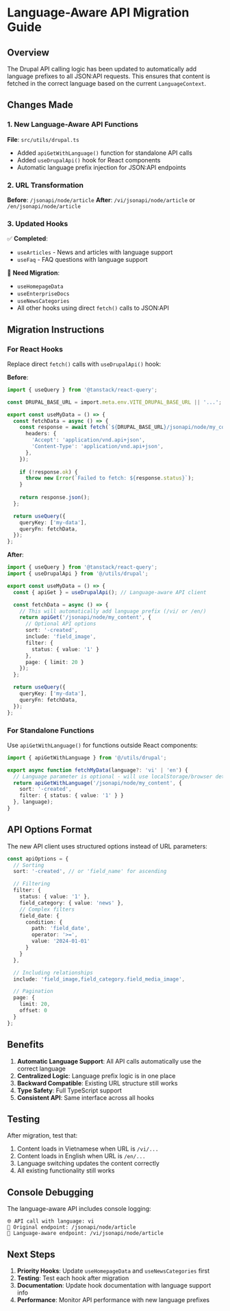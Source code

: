 # Language-Aware API Migration Guide

## Overview

The Drupal API calling logic has been updated to automatically add language prefixes to all JSON:API requests. This ensures that content is fetched in the correct language based on the current `LanguageContext`.

## Changes Made

### 1. New Language-Aware API Functions

**File**: `src/utils/drupal.ts`

- Added `apiGetWithLanguage()` function for standalone API calls
- Added `useDrupalApi()` hook for React components
- Automatic language prefix injection for JSON:API endpoints

### 2. URL Transformation

**Before**: `/jsonapi/node/article`
**After**: `/vi/jsonapi/node/article` or `/en/jsonapi/node/article`

### 3. Updated Hooks

✅ **Completed**:
- `useArticles` - News and articles with language support
- `useFaq` - FAQ questions with language support

🔄 **Need Migration**:
- `useHomepageData`
- `useEnterpriseDocs`
- `useNewsCategories`
- All other hooks using direct `fetch()` calls to JSON:API

## Migration Instructions

### For React Hooks

Replace direct `fetch()` calls with `useDrupalApi()` hook:

**Before**:
```typescript
import { useQuery } from '@tanstack/react-query';

const DRUPAL_BASE_URL = import.meta.env.VITE_DRUPAL_BASE_URL || '...';

export const useMyData = () => {
  const fetchData = async () => {
    const response = await fetch(`${DRUPAL_BASE_URL}/jsonapi/node/my_content`, {
      headers: {
        'Accept': 'application/vnd.api+json',
        'Content-Type': 'application/vnd.api+json',
      },
    });
    
    if (!response.ok) {
      throw new Error(`Failed to fetch: ${response.status}`);
    }
    
    return response.json();
  };

  return useQuery({
    queryKey: ['my-data'],
    queryFn: fetchData,
  });
};
```

**After**:
```typescript
import { useQuery } from '@tanstack/react-query';
import { useDrupalApi } from '@/utils/drupal';

export const useMyData = () => {
  const { apiGet } = useDrupalApi(); // Language-aware API client

  const fetchData = async () => {
    // This will automatically add language prefix (/vi/ or /en/)
    return apiGet('/jsonapi/node/my_content', {
      // Optional API options
      sort: '-created',
      include: 'field_image',
      filter: {
        status: { value: '1' }
      },
      page: { limit: 20 }
    });
  };

  return useQuery({
    queryKey: ['my-data'],
    queryFn: fetchData,
  });
};
```

### For Standalone Functions

Use `apiGetWithLanguage()` for functions outside React components:

```typescript
import { apiGetWithLanguage } from '@/utils/drupal';

export async function fetchMyData(language?: 'vi' | 'en') {
  // Language parameter is optional - will use localStorage/browser detection if not provided
  return apiGetWithLanguage('/jsonapi/node/my_content', {
    sort: '-created',
    filter: { status: { value: '1' } }
  }, language);
}
```

## API Options Format

The new API client uses structured options instead of URL parameters:

```typescript
const apiOptions = {
  // Sorting
  sort: '-created', // or 'field_name' for ascending

  // Filtering
  filter: {
    status: { value: '1' },
    field_category: { value: 'news' },
    // Complex filters
    field_date: { 
      condition: {
        path: 'field_date',
        operator: '>=',
        value: '2024-01-01'
      }
    }
  },

  // Including relationships
  include: 'field_image,field_category.field_media_image',

  // Pagination
  page: {
    limit: 20,
    offset: 0
  }
};
```

## Benefits

1. **Automatic Language Support**: All API calls automatically use the correct language
2. **Centralized Logic**: Language prefix logic is in one place
3. **Backward Compatible**: Existing URL structure still works
4. **Type Safety**: Full TypeScript support
5. **Consistent API**: Same interface across all hooks

## Testing

After migration, test that:

1. Content loads in Vietnamese when URL is `/vi/...`
2. Content loads in English when URL is `/en/...`
3. Language switching updates the content correctly
4. All existing functionality still works

## Console Debugging

The language-aware API includes console logging:

```
🌐 API call with language: vi
📡 Original endpoint: /jsonapi/node/article
🔗 Language-aware endpoint: /vi/jsonapi/node/article
```

## Next Steps

1. **Priority Hooks**: Update `useHomepageData` and `useNewsCategories` first
2. **Testing**: Test each hook after migration
3. **Documentation**: Update hook documentation with language support info
4. **Performance**: Monitor API performance with new language prefixes 